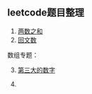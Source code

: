 ## leetcode题目整理

1. [两数之和](leet/two_num.md)
2. [回文数](leet/palindrome_number.md)

数组专题：

3. [第三大的数字](leet/third_maxnum.md)

4. 